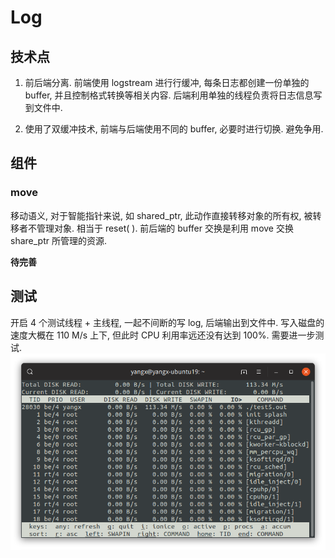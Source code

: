 # Log

## 技术点

1. 前后端分离. 前端使用 logstream 进行行缓冲, 每条日志都创建一份单独的 buffer, 并且控制格式转换等相关内容. 后端利用单独的线程负责将日志信息写到文件中.

2. 使用了双缓冲技术, 前端与后端使用不同的 buffer, 必要时进行切换. 避免争用.

## 组件

### move
移动语义, 
对于智能指针来说, 如 shared_ptr, 此动作直接转移对象的所有权, 被转移者不管理对象. 相当于 reset( ).
前后端的 buffer 交换是利用 move 交换 share_ptr 所管理的资源.

**待完善**
## 测试
开启 4 个测试线程 + 主线程, 一起不间断的写 log, 后端输出到文件中. 写入磁盘的速度大概在 110 M/s 上下, 但此时 CPU 利用率远还没有达到 100%. 需要进一步测试.
!["test"](../not_code/log_test2.png)
